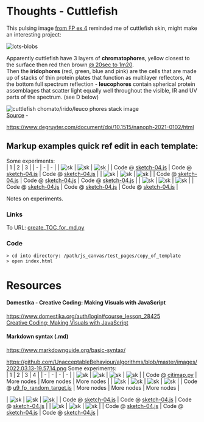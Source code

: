 # Thoughts - Cuttlefish
This pulsing image [from FP ex 4](https://github.com/UnacceptableBehaviour/js_canvas/tree/master/test_pages/u10_fp_math_functions) 
reminded me of cuttlefish skin, might make an interesting project:
  
![lots-blobs](https://github.com/UnacceptableBehaviour/js_canvas/blob/master/test_pages/u11_cuttlefish/images/2022.04.15-18.26.14.png)
  
Apparently cuttlefish have 3 layers of **chromatophores**, yellow closest to the surface then red then brown [@ 20sec to 1m20](https://www.youtube.com/watch?v=zf0bEJoEfQ8).  
Then the **iridophores** (red, green, blue and pink) are the cells that are made up of stacks of thin protein plates that function as multilayer reflectors,
At the bottom full spectrum reflection - **leucophores** contain spherical protein assemblages that scatter light equally well throughout the visible, IR and UV parts of the spectrum. (see D below)
  
  
![cuttlefish chomato/irido/leuco phores stack image](https://github.com/UnacceptableBehaviour/js_canvas/blob/master/test_pages/u11_cuttlefish/images/graphic_j_nanoph-2021-0102_fig_001.jpg)  
[Source](https://www.degruyter.com/document/doi/10.1515/nanoph-2021-0102/html) - 
  
https://www.degruyter.com/document/doi/10.1515/nanoph-2021-0102/html
  
## Markup examples quick ref edit in each template:
  
Some experiments:  
| 1 | 2 | 3 | 
| - | - | - | 
| ![sk]() | ![sk]() | ![sk]() |
| Code @ [sketch-04.js]() | Code @ [sketch-04.js]() | Code @ [sketch-04.js]() | 
| ![sk]() | ![sk]() | ![sk]() |
| Code @ [sketch-04.js]() | Code @ [sketch-04.js]() | Code @ [sketch-04.js]() | 
| ![sk]() | ![sk]() | ![sk]() |
| Code @ [sketch-04.js]() | Code @ [sketch-04.js]() | Code @ [sketch-04.js]() | 
  
Notes on experiments.  
  
### Links
To URL:
[create_TOC_for_md.py](https://github.com/UnacceptableBehaviour/movie_picker/blob/master/create_TOC_for_md.py) 
  
  
### Code
```
> cd into directory: /path/js_canvas/test_pages/copy_of_template
> open index.html
```


# Resources
#### Domestika - Creative Coding: Making Visuals with JavaScript
https://www.domestika.org/auth/login#course_lesson_28425  
[Creative Coding: Making Visuals with JavaScript](https://www.domestika.org/auth/login#course_lesson_28425)

#### Markdown syntax (.md)
https://www.markdownguide.org/basic-syntax/  

https://github.com/UnacceptableBehaviour/algorithms/blob/master/images/2022.03.13-19.57.14.png
Some experiments:  
| 1 | 2 | 3 | 4 |
| - | - | - | - |
| ![sk](https://github.com/UnacceptableBehaviour/algorithms/blob/master/images/Screenshot%202022-03-16%20at%2018.44.54.png) | ![sk](https://github.com/UnacceptableBehaviour/algorithms/blob/master/images/Screenshot%202022-03-16%20at%2018.45.21.png) | ![sk](https://github.com/UnacceptableBehaviour/algorithms/blob/master/images/Screenshot%202022-03-16%20at%2018.45.57.png) | ![sk](https://github.com/UnacceptableBehaviour/algorithms/blob/master/images/Screenshot%202022-03-16%20at%2018.46.20.png) |
| Code @ [citimap.py](https://github.com/UnacceptableBehaviour/algorithms/blob/master/algos/citimap.py) | More nodes | More nodes |  More nodes | 
| ![sk](https://github.com/UnacceptableBehaviour/js_canvas/blob/master/test_pages/u9_fp_random_target/images/2022.03.13-19.55.17.png) | ![sk](https://github.com/UnacceptableBehaviour/js_canvas/blob/master/test_pages/u9_fp_random_target/images/2022.03.13-19.31.46.png) | ![sk](https://github.com/UnacceptableBehaviour/js_canvas/blob/master/test_pages/u9_fp_random_target/images/2022.03.13-19.32.50.png) | ![sk]() |
| Code @ [u9_fp_random_target.js](https://github.com/UnacceptableBehaviour/js_canvas/blob/b06198baa8ad26ff6bed0ed5eb69aad1f8cb5b8f/test_pages/u9_fp_random_target/u9_fp_random_target.js)  | More nodes | More nodes |  More nodes | 


| ![sk]() | ![sk]() | ![sk]() |
| Code @ [sketch-04.js]() | Code @ [sketch-04.js]() | Code @ [sketch-04.js]() | 
| ![sk]() | ![sk]() | ![sk]() |
| Code @ [sketch-04.js]() | Code @ [sketch-04.js]() | Code @ [sketch-04.js]() | 
